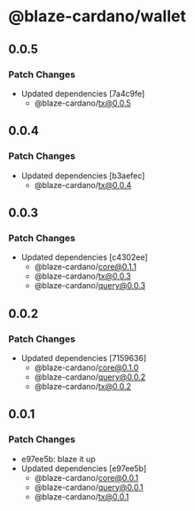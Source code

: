 # @blaze-cardano/wallet

## 0.0.5

### Patch Changes

- Updated dependencies [7a4c9fe]
  - @blaze-cardano/tx@0.0.5

## 0.0.4

### Patch Changes

- Updated dependencies [b3aefec]
  - @blaze-cardano/tx@0.0.4

## 0.0.3

### Patch Changes

- Updated dependencies [c4302ee]
  - @blaze-cardano/core@0.1.1
  - @blaze-cardano/tx@0.0.3
  - @blaze-cardano/query@0.0.3

## 0.0.2

### Patch Changes

- Updated dependencies [7159636]
  - @blaze-cardano/core@0.1.0
  - @blaze-cardano/query@0.0.2
  - @blaze-cardano/tx@0.0.2

## 0.0.1

### Patch Changes

- e97ee5b: blaze it up
- Updated dependencies [e97ee5b]
  - @blaze-cardano/core@0.0.1
  - @blaze-cardano/query@0.0.1
  - @blaze-cardano/tx@0.0.1

